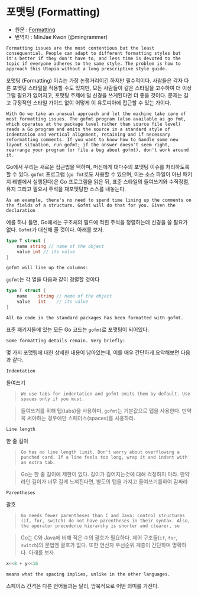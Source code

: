 # 포맷팅 (Formatting)
* 원문 : [Formatting](https://golang.org/doc/effective_go.html#formatting)
* 번역자 : MinJae Kwon (@mingrammer)

`Formatting issues are the most contentious but the least consequential. People can adapt to different formatting styles but it's better if they don't have to, and less time is devoted to the topic if everyone adheres to the same style. The problem is how to approach this Utopia without a long prescriptive style guide.`

포맷팅 (Formatting) 이슈는 가장 논쟁거리이긴 하지만 필수적이다. 사람들은 각자 다른 포맷팅 스타일을 적용할 수도 있지만, 모든 사람들이 같은 스타일을 고수하여 더 이상 그럴 필요가 없어지고, 포맷팅 주제에 덜 신경을 쓰게된다면 더 좋을 것이다. 문제는 길고 규정적인 스타일 가이드 없이 어떻게 이 유토피아에 접근할 수 있는 가이다.

`With Go we take an unusual approach and let the machine take care of most formatting issues. The gofmt program (also available as go fmt, which operates at the package level rather than source file level) reads a Go program and emits the source in a standard style of indentation and vertical alignment, retaining and if necessary reformatting comments. If you want to know how to handle some new layout situation, run gofmt; if the answer doesn't seem right, rearrange your program (or file a bug about gofmt), don't work around it.`

Go에서 우리는 새로운 접근법을 택하며, 머신에게 대다수의 포맷팅 이슈를 처리하도록 할 수 있다. `gofmt` 프로그램 (`go fmt`로도 사용할 수 있으며, 이는 소스 파일이 아닌 패키지 레벨에서 실행된다)은 Go 프로그램을 읽은 뒤, 표준 스타일의 들여쓰기와 수직정렬, 유지 그리고 필요시 주석을 재포맷팅한 소스를 내놓는다.

`As an example, there's no need to spend time lining up the comments on the fields of a structure. Gofmt will do that for you. Given the declaration`

예를 하나 들면, Go에서는 구조체의 필드에 적힌 주석을 정렬하는데 신경을 쓸 필요가 없다. `Gofmt`가 대신해 줄 것이다. 아래를 보자.

```go
type T struct {
    name string // name of the object
    value int // its value
}
```

`gofmt will line up the columns:`

`gofmt`는 각 열을 다음과 같이 정렬할 것이다

```go
type T struct {
    name    string // name of the object
    value   int    // its value
}
```

`All Go code in the standard packages has been formatted with gofmt.`

표준 패키지들에 있는 모든 Go 코드는 `gofmt`로 포맷팅이 되어있다.

`Some formatting details remain. Very briefly:`

몇 가지 포맷팅에 대한 상세한 내용이 남아있는데, 이를 매우 간단하게 요악해보면 다음과 같다.

`Indentation`

들여쓰기

> `We use tabs for indentation and gofmt emits them by default. Use spaces only if you must.`

> 들여쓰기를 위해 탭(tabs)을 사용하며, `gofmt`는 기본값으로 탭을 사용한다. 만약 꼭 써야하는 경우에만 스페이스(spaces)를 사용하라.

`Line length`

한 줄 길이

> `Go has no line length limit. Don't worry about overflowing a punched card. If a line feels too long, wrap it and indent with an extra tab.`

> Go는 한 줄 길이에 제한이 없다. 길이가 길어지는것에 대해 걱정하지 마라. 만약 라인 길이가 너무 길게 느껴진다면, 별도의 탭을 가지고 들여쓰기를하여 감싸라

`Parentheses`

괄호

> `Go needs fewer parentheses than C and Java: control structures (if, for, switch) do not have parentheses in their syntax. Also, the operator precedence hierarchy is shorter and clearer, so`

> Go는 C와 Java에 비해 적은 수의 괄호가 필요하다. 제어 구조들(`if`, `for`, `switch`)의 문법엔 괄호가 없다. 또한 연산자 우선순위 계층이 간단하며 명확하다. 아래를 보자.

```go
x<<8 + y<<16
```

`means what the spacing implies, unlike in the other languages.`

스페이스 간격은 다른 언어들과는 달리, 암묵적으로 어떤 의미를 가진다. 
